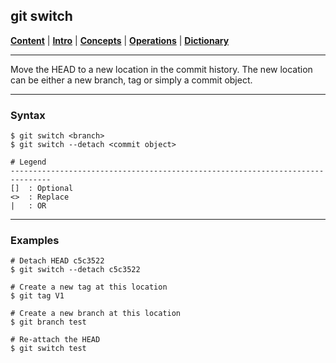 ## git switch

[**Content**](../../README.md) |
[**Intro**](../../01-Introduction/introduction.md) |
[**Concepts**](../../02-Concepts/concepts.md) |
[**Operations**](../../03-Operations/operations.md) |
[**Dictionary**](../../04-Appendix/dictionary.md)
________________________________________________________________________________

Move the HEAD to a new location in the commit history. The new location can
be either a new branch, tag or simply a commit object.

-------------------------------------------------------------------------------
### Syntax
```
$ git switch <branch>
$ git switch --detach <commit object>

# Legend
-------------------------------------------------------------------------------
[]  : Optional
<>  : Replace
|   : OR
```

-------------------------------------------------------------------------------
### Examples
```shell
# Detach HEAD c5c3522
$ git switch --detach c5c3522

# Create a new tag at this location
$ git tag V1

# Create a new branch at this location
$ git branch test

# Re-attach the HEAD
$ git switch test
```